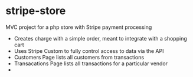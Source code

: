 # stripe-store
MVC project for a php store with Stripe payment processing
- Creates charge with a simple order, meant to integrate with a shopping cart
- Uses Stripe Custom to fully control access to data via the API
- Customers Page lists all customers from transactions
- Transacations Page lists all transactions for a particular vendor
- 
